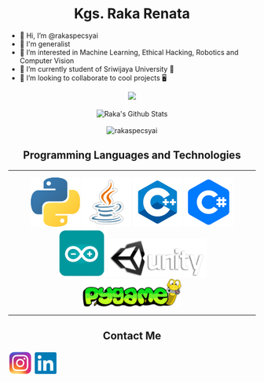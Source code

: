 <h1 align="center">Kgs. Raka Renata</h2>

- 👋 Hi, I’m @rakaspecsyai
- 🤹 I'm generalist
- 👀 I’m interested in Machine Learning, Ethical Hacking, Robotics and Computer Vision
- 🌱 I’m currently student of Sriwijaya University 🏫
- 💞️ I’m looking to collaborate to cool projects 🖥️

<p align="center">
<img src="https://github-readme-stats.vercel.app/api/top-langs/?username=rakaspecsyai&exclude_repo=dotfiles,si-biji&theme=radical&layout=compact&hide=ejs,html,pug,css">
<br></br>
<img src="https://github-readme-stats.vercel.app/api?username=rakaspecsyai&theme=radical&count_private=true)" alt="Raka's Github Stats">
<br></br>
<img src="https://github-readme-streak-stats.herokuapp.com/?user=rakaspecsyai&theme=radical" alt="rakaspecsyai" />

<h2 align="center">Programming Languages and Technologies</h2>
</p>

---
<p align="center">
<img src="images/python.png" width="100px" height="100px">
<img src="images/java.png" width="100px" height="100px" alt="java">
<img src="images/cpp.png" width="100px" height="100px" alt="C++">
<img src="images/cs.png" width="100px" height="100px" alt="C#">
<img src="images/arduino.png" width="100px" height="100px" alt="arduino">
<img src="images/unity.png" width="200px">
<img src="images/pygame.png" width="200px">

---
</p>

<h2 align="center">Contact Me</h2>


[<img align="center" src="images/instagram.png" alt="@rakarenata_" width="50px" height="50px">][Instagram]
[<img align="center" src="images/linkedin.png" alt="rakarenata" width="50px" width="50px">][Linkedin]



[Linkedin]: https://www.linkedin.com/in/rakarenata
[Instagram]: https://www.instagram.com/rakarenata_